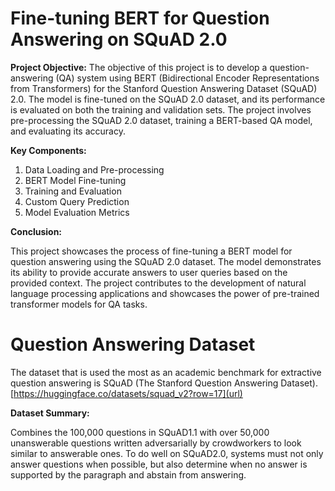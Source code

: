 # Fine-tuning BERT for Question Answering on SQuAD 2.0
**Project Objective:**
The objective of this project is to develop a question-answering (QA) system using BERT (Bidirectional Encoder Representations from Transformers) for the Stanford Question Answering Dataset (SQuAD) 2.0. The model is fine-tuned on the SQuAD 2.0 dataset, and its performance is evaluated on both the training and validation sets. The project involves pre-processing the SQuAD 2.0 dataset, training a BERT-based QA model, and evaluating its accuracy.

**Key Components:**

1. Data Loading and Pre-processing
2. BERT Model Fine-tuning
3. Training and Evaluation
4. Custom Query Prediction
5. Model Evaluation Metrics

**Conclusion:**

This project showcases the process of fine-tuning a BERT model for question answering using the SQuAD 2.0 dataset. The model demonstrates its ability to provide accurate answers to user queries based on the provided context. The project contributes to the development of natural language processing applications and showcases the power of pre-trained transformer models for QA tasks.

# Question Answering Dataset

The dataset that is used the most as an academic benchmark for extractive question answering is SQuAD (The Stanford Question Answering Dataset). [https://huggingface.co/datasets/squad_v2?row=17](url)

**Dataset Summary:**

Combines the 100,000 questions in SQuAD1.1 with over 50,000 unanswerable questions written adversarially by crowdworkers to look similar to answerable ones. To do well on SQuAD2.0, systems must not only answer questions when possible, but also determine when no answer is supported by the paragraph and abstain from answering.



